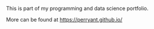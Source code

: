 This is part of my programming and data science portfolio.

More can be found at https://perryant.github.io/
